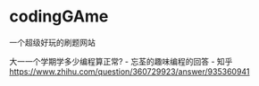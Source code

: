 # codingGAme






一个超级好玩的刷题网站

大一一个学期学多少编程算正常? \- 忘荃的趣味编程的回答 \- 知乎 https://www.zhihu.com/question/360729923/answer/935360941












